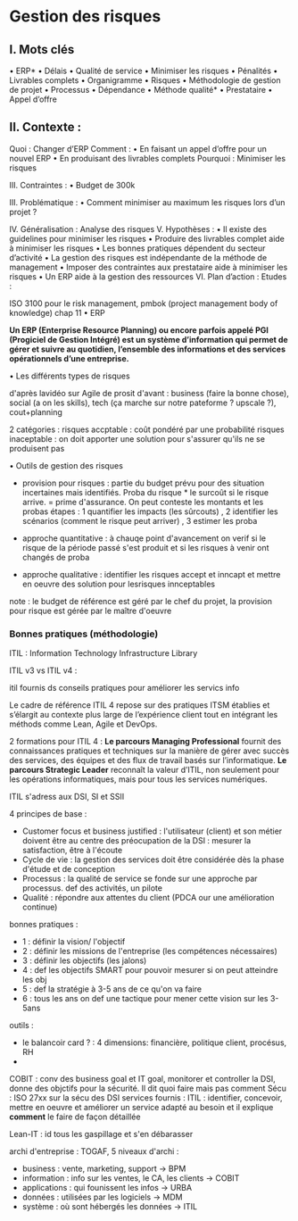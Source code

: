 # Gestion des risques
 
## 	I.        Mots clés
•	ERP*
•	Délais
•	Qualité de service
•	Minimiser les risques
•	Pénalités
•	Livrables complets
•	Organigramme
•	Risques
•	Méthodologie de gestion de projet
•	Processus
•	Dépendance
•	Méthode qualité*
•	Prestataire
•	Appel d’offre


##   II.        Contexte :
Quoi : Changer d’ERP
Comment : 
•	En faisant un appel d’offre pour un nouvel ERP
•	En produisant des livrables complets
Pourquoi : Minimiser les risques
 
 III.        Contraintes :
•	Budget de 300k


III.        Problématique :
•	Comment minimiser au maximum les risques lors d’un projet ?

 IV.        Généralisation :
Analyse des risques
   V.        Hypothèses :
•	Il existe des guidelines pour minimiser les risques
•	Produire des livrables complet aide à minimiser les risques
•	Les bonnes pratiques dépendent du secteur d’activité
•	La gestion des risques est indépendante de la méthode de management
•	Imposer des contraintes aux prestataire aide à minimiser les risques
•	Un ERP aide à la gestion des ressources
 VI.        Plan d’action :
Etudes :

ISO 3100 pour le risk management, pmbok (project management body of knowledge) chap 11
•	ERP

**Un ERP (Enterprise Resource Planning) ou encore parfois appelé PGI (Progiciel de Gestion Intégré) est un système d’information qui permet de gérer et suivre au quotidien, l’ensemble des informations et des services opérationnels d’une entreprise.**

•	Les différents types de risques

d'après lavidéo sur Agile de prosit d'avant : business (faire la bonne chose), social (a on les skills), tech (ça marche sur notre pateforme ? upscale ?), cout+planning 

2 catégories : 
risques accptable : coût pondéré par une probabilité
risques inaceptable : on doit apporter une solution pour s'assurer qu'ils ne se produisent pas

•	Outils de gestion des risques
- provision pour risques : partie du budget prévu pour des situation incertaines mais identifiés. Proba du risque * le surcoût si le risque arrive. = prime d'assurance. On peut conteste les montants et les probas
étapes : 1 quantifier les impacts (les sûrcouts) , 2 identifier les scénarios (comment le risque peut arriver) , 3 estimer les proba

 -  approche quantitative :  à chauqe point d'avancement on verif si le risque de la période passé s'est produit et si les risques à venir ont changés de proba
 - approche qualitative : identifier les risques accept et inncapt et mettre en oeuvre des solution pour lesrisques innceptables

note : le budget de référence est géré par le chef du projet, la provision pour risque est gérée par le maître d'oeuvre 

###	Bonnes pratiques (méthodologie)

ITIL : Information Technology Infrastructure Library
 
ITIL v3 vs ITIL v4 :

itil fournis ds conseils pratiques pour améliorer les servics info

Le cadre de référence ITIL 4 repose sur des pratiques ITSM établies et s’élargit au contexte plus large de l’expérience client tout en intégrant les méthods comme Lean, Agile et DevOps.

2 formations pour ITIL 4 : 
**Le parcours Managing Professional** fournit des connaissances pratiques et techniques sur la manière de gérer avec succès des services, des équipes et des flux de travail basés sur l’informatique.
**Le parcours Strategic Leader** reconnaît la valeur d’ITIL, non seulement pour les opérations informatiques, mais pour tous les services numériques.

ITIL s'adress aux DSI, SI et SSII

4 principes de base :

- Customer focus et business justified : l'utilisateur (client) et son métier doivent être au centre des préocupation de la DSI : mesurer la satisfaction, être à l'écoute
- Cycle de vie : la gestion des services doit être considérée dès la phase d'étude et de conception
- Processus : la qualité de service se fonde sur une approche par processus. def des activités, un pilote 
- Qualité : répondre aux attentes du client (PDCA our une amélioration continue)


bonnes pratiques : 
- 1 : définir la vision/ l'objectif
- 2 : définir les missions de l'entreprise (les compétences nécessaires)
- 3 : définir les objectifs (les jalons)
- 4 : def les objectifs SMART pour pouvoir mesurer si on peut atteindre les obj
- 5 : def la stratégie à 3-5 ans de ce qu'on va faire
- 6 : tous les ans on def une tactique pour mener cette vision sur les 3-5ans

outils : 
- le balancoir card ? : 4 dimensions: financière, politique client, procésus, RH
- 

COBIT : conv des business goal et IT goal, monitorer et controller la DSI, donne des objctifs pour la sécurité.
Il dit quoi faire mais pas comment
Sécu : ISO 27xx  sur la sécu des DSI
services fournis : ITIL : identifier, concevoir, mettre en oeuvre et améliorer un service adapté au besoin et il explique **comment** le faire de façon détaillée

Lean-IT : id tous les gaspillage et s'en débarasser

archi d'entreprise : TOGAF, 5 niveaux d'archi : 
- business : vente, marketing, support -> BPM
- information : info sur les ventes, le CA, les clients -> COBIT
- applications : qui founissent les infos -> URBA
- données : utilisées par les logiciels -> MDM
- système : où sont hébergés les données -> ITIL